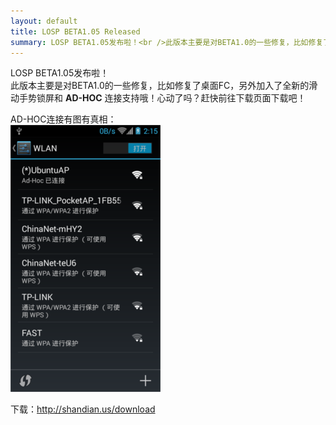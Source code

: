 ```yaml
---
layout: default
title: LOSP BETA1.05 Released
summary: LOSP BETA1.05发布啦！<br />此版本主要是对BETA1.0的一些修复，比如修复了桌面FC，另外加入了全新的滑动手势锁屏和 <strong>AD-HOC</strong> 连接支持哦！心动了吗？赶快前往下载页面下载吧！
---
```

LOSP BETA1.05发布啦！  
此版本主要是对BETA1.0的一些修复，比如修复了桌面FC，另外加入了全新的滑动手势锁屏和 __AD-HOC__ 连接支持哦！心动了吗？赶快前往下载页面下载吧！

AD-HOC连接有图有真相：  
![adhoc](/res/images/Screenshot_2013-08-14-14-15-49.png)

下载：<http://shandian.us/download>
